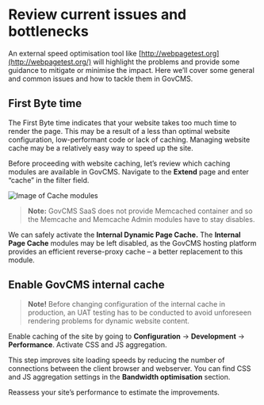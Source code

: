 # Review current issues and bottlenecks

An external speed optimisation tool like [http://webpagetest.org](http://webpagetest.org/) will highlight the problems and provide some guidance to mitigate or minimise the impact. Here we’ll cover some general and common issues and how to tackle them in GovCMS.

## First Byte time

The First Byte time indicates that your website takes too much time to render the page. This may be a result of a less than optimal website configuration, low-performant code or lack of caching. Managing website cache may be a relatively easy way to speed up the site.

Before proceeding with website caching, let’s review which caching modules are available in GovCMS. Navigate to the **Extend** page and enter “cache” in the filter field.

![Image of Cache modules](../.gitbook/assets/164.png)

> **Note:** GovCMS SaaS does not provide Memcached container and so the Memcache and Memcache Admin modules have to stay disables.

We can safely activate the **Internal Dynamic Page Cache.** The **Internal Page Cache** modules may be left disabled, as the GovCMS hosting platform provides an efficient reverse-proxy cache – a better replacement to this module.

## Enable GovCMS internal cache

> **Note!** Before changing configuration of the internal cache in production, an UAT testing has to be conducted to avoid unforeseen rendering problems for dynamic website content.

Enable caching of the site by going to **Configuration** → **Development** → **Performance**. Activate CSS and JS aggregation.

This step improves site loading speeds by reducing the number of connections between the client browser and webserver. You can find CSS and JS aggregation settings in the **Bandwidth optimisation** section.

Reassess your site’s performance to estimate the improvements.
